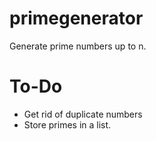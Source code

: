 # primegenerator
Generate prime numbers up to n.

# To-Do
- Get rid of duplicate numbers
- Store primes in a list.
